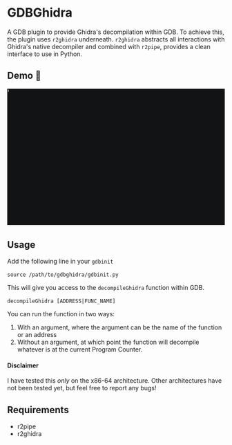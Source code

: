 # GDBGhidra

A GDB plugin to provide Ghidra's decompilation within GDB. To achieve this, the plugin uses `r2ghidra` underneath. `r2ghidra` abstracts all interactions with Ghidra's native decompiler and combined with `r2pipe`, provides a clean interface to use in Python.

## Demo :rocket:

![BasicDemo](./Demo/decompilerDemo.gif)

## Usage

Add the following line in your `gdbinit` 

```
source /path/to/gdbghidra/gdbinit.py
```

This will give you access to the `decompileGhidra` function within GDB. 

```
decompileGhidra [ADDRESS|FUNC_NAME]
```

You can run the function in two ways:

1. With an argument, where the argument can be the name of the function or an address
2. Without an argument, at which point the function will decompile whatever is at the current Program Counter.

#### Disclaimer

I have tested this _only_ on the x86-64 architecture. Other architectures have not been tested yet, but feel free to report any bugs!


## Requirements
- r2pipe
- r2ghidra

